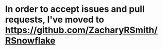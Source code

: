 # In order to accept issues and pull requests, I've moved to https://github.com/ZacharyRSmith/RSnowflake
